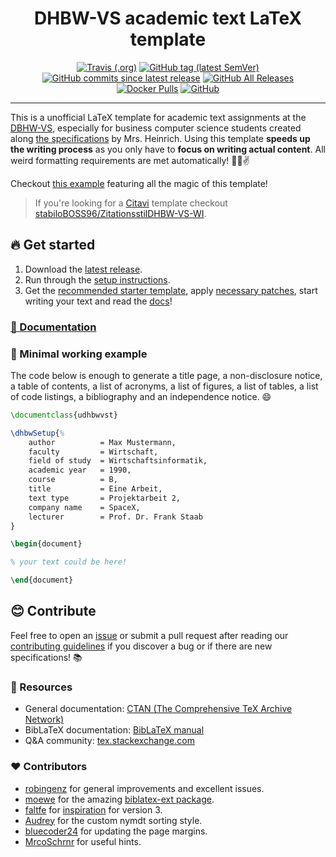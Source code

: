 <div align=center>
<h1>DHBW-VS academic text LaTeX template</h1>

[![Travis (.org)](https://img.shields.io/travis/skyfrk/dhbw-vs-latex-template?style=flat)](https://travis-ci.org/skyfrk/dhbw-vs-latex-template) [![GitHub tag (latest SemVer)](https://img.shields.io/github/tag/skyfrk/dhbw-vs-latex-template?color=brightgreen&label=version)](https://github.com/skyfrk/dhbw-vs-latex-template/releases) [![GitHub commits since latest release](https://img.shields.io/github/commits-since/skyfrk/dhbw-vs-latex-template/latest/develop?color=brightgreen)](https://github.com/skyfrk/dhbw-vs-latex-template/commits/develop) [![GitHub All Releases](https://img.shields.io/github/downloads/skyfrk/dhbw-vs-latex-template/total?style=flat&color=brightgreen)](https://github.com/skyfrk/dhbw-vs-latex-template/releases) [![Docker Pulls](https://img.shields.io/docker/pulls/skyfrk/udhbwvst?color=brightgreen)](https://hub.docker.com/r/skyfrk/udhbwvst) [![GitHub](https://img.shields.io/github/license/skyfrk/dhbw-vs-latex-template?color=brightgreen)](https://github.com/skyfrk/dhbw-vs-latex-template/blob/master/LICENSE)
</div>

---

This is a unofficial LaTeX template for academic text assignments at the [DBHW-VS](https://www.dhbw-vs.de/), especially for business computer science students created along [the specifications](docs/dhbw-text-requirements-2017.md) by Mrs. Heinrich. Using this template **speeds up the writing process** as you only have to **focus on writing actual content**. All weird formatting requirements are met automatically! 🍺😎✌

Checkout [this example](./examples/full/full.pdf) featuring all the magic of this template!

>If you're looking for a [Citavi](https://www.citavi.com/) template checkout [stabiloBOSS96/ZitationsstilDHBW-VS-WI](https://github.com/stabiloBOSS96/ZitationsstilDHBW-VS-WI).

## 🔥 Get started

1. Download the [latest release](https://github.com/skyfrk/dhbw-vs-latex-template/releases/latest).
2. Run through the [setup instructions](./docs/setup.md).
3. Get the [recommended starter template](./examples/starter-recommended), apply [necessary patches](./docs/patches.md), start writing your text and read the [docs](./docs/writing.md)!

### [📖 Documentation](./docs/writing.md)

### 📁 Minimal working example

The code below is enough to generate a title page, a non-disclosure notice, a table of contents, a list of acronyms, a list of figures, a list of tables, a list of code listings, a bibliography and an independence notice. 😄

```tex
\documentclass{udhbwvst}

\dhbwSetup{%
    author          = Max Mustermann,
    faculty         = Wirtschaft,
    field of study  = Wirtschaftsinformatik,
    academic year   = 1990,
    course          = B,
    title           = Eine Arbeit,
    text type       = Projektarbeit 2,
    company name    = SpaceX,
    lecturer        = Prof. Dr. Frank Staab
}

\begin{document}

% your text could be here!

\end{document}
```

## 😊 Contribute

Feel free to open an [issue](https://github.com/skyfrk/dhbw-vs-latex-template/issues) or submit a pull request after reading our [contributing guidelines](./CONTRIBUTING.md) if you discover a bug or if there are new specifications! 📚

### 🔎 Resources

* General documentation: [CTAN (The Comprehensive TeX Archive Network)](https://www.ctan.org/)
* BibLaTeX documentation: [BibLaTeX manual](https://www.ctan.org/pkg/biblatex)
* Q&A community: [tex.stackexchange.com](https://tex.stackexchange.com/)

### ❤ Contributors

* [robingenz](https://github.com/robingenz) for general improvements and excellent issues.
* [moewe](https://tex.stackexchange.com/users/35864/moewe) for the amazing [biblatex-ext package](https://github.com/moewew/biblatex-ext).
* [faltfe](https://github.com/faltfe) for [inspiration](https://github.com/faltfe/iodhbwm) for version 3.
* [Audrey](https://tex.stackexchange.com/users/4483/audrey) for the custom nymdt sorting style.
* [bluecoder24](https://github.com/bluecoder24) for updating the page margins.
* [MrcoSchrnr](https://github.com/MrcoSchrnr) for useful hints.
